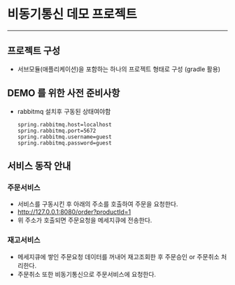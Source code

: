 # 비동기통신 데모 프로젝트

---

## 프로젝트 구성

- 서브모듈(애플리케이션)을 포함하는 하나의 프로젝트 형태로 구성 (gradle 활용)

## DEMO 를 위한 사전 준비사항

- rabbitmq 설치후 구동된 상태여야함
    ```properties
    spring.rabbitmq.host=localhost
    spring.rabbitmq.port=5672
    spring.rabbitmq.username=guest
    spring.rabbitmq.password=guest
    ```

## 서비스 동작 안내

### 주문서비스
- 서비스를 구동시킨 후 아래의 주소를 호출하여 주문을 요청한다.
- http://127.0.0.1:8080/order?productId=1
- 위 주소가 호출되면 주문요청을 메세지큐에 전송한다.

### 재고서비스
- 메세지큐에 쌓인 주문요청 데이터를 꺼내어 재고조회한 후 주문승인 or 주문취소 처리한다.
- 주문취소 또한 비동기통신으로 주문서비스에 요청한다.